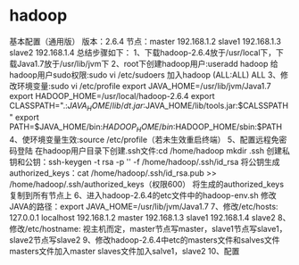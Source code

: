 # hadoop
基本配置（通用版）
版本：2.6.4
节点：master 192.168.1.2 
     slave1 192.168.1.3
     slave2 192.168.1.4
总结步骤如下：
1、下载hadoop-2.6.4放于/usr/local下，下载Java1.7放于/usr/lib/jvm下
2、root下创建hadoop用户:useradd hadoop
   给hadoop用户sudo权限:sudo vi /etc/sudoers 加入hadoop (ALL:ALL) ALL
3、修改环境变量:sudo vi /etc/profile
   export JAVA_HOME=/usr/lib/jvm/Java1.7
   export HADOOP_HOME=/usr/local/hadoop-2.6.4
   export CLASSPATH=".:$JAVA_HOME/lib/dt.jar:$JAVA_HOME/lib/tools.jar:$CALSSPATH"
   export PATH=$JAVA_HOME/bin:$HADOOP_HOME/bin:$HADOOP_HOME/sbin:$PATH
4、使环境变量生效:source /etc/profile（若未生效重启终端）
5、配置远程免密码登陆
   在hadoop用户目录下创建.ssh文件:cd /home/hadoop      mkdir .ssh
   创建私钥和公钥：ssh-keygen -t rsa -p '' -f /home/hadoop/.ssh/id_rsa
   将公钥生成authorized_keys：cat /home/hadoop/.ssh/id_rsa.pub >> /home/hadoop/.ssh/authorized_keys（权限600）
   将生成的authorized_keys复制到所有节点上
6、进入hadoop-2.6.4的etc文件中的hadoop-env.sh
   修改JAVA的路径：export JAVA_HOME=/usr/lib/jvm/Java1.7
7、修改/etc/hosts:
   127.0.0.1 localhost
   192.168.1.2 master
   192.168.1.3 slave1
   192.168.1.4 slave2
8、修改/etc/hostname:
   视主机而定，master节点写master，slave1节点写slave1，slave2节点写slave2
9、修改hadoop-2.6.4中etc的masters文件和salves文件
   masters文件加入master
   slaves文件加入salve1，slave2
10、配置
   
